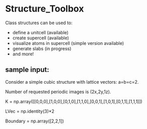 # Structure_Toolbox

Class structures can be used to:

- define  a unitcell (available)
- create supercell (available)
- visualize atoms in supercell (simple version available)
- generate slabs (in progress)
- and more!


## sample input:

Consider a simple cubic structure with lattice vectors: a=b=c=2.
 
Number of requested periodic images is (2x,2y,1z). 


K = np.array([[0,0,0],[1,0,0],[0,1,0],[1,1,0],[0,0,1],[1,0,1],[0,1,1],[1,1,1]])

LVec = np.identity(3)*2

Boundary = np.array([2,2,1])




